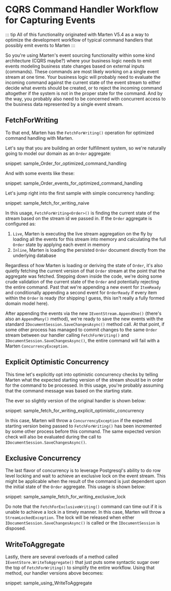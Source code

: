# CQRS Command Handler Workflow for Capturing Events

::: tip
All of this functionality originated with Marten V5.4 as a way to optimize the development workflow of typical
command handlers that possibly emit events to Marten
:::

So you're using Marten's event sourcing functionality within some kind architecture (CQRS maybe?) where your business logic needs to emit events modeling
business state changes based on external inputs (commands). These commands are most likely working on a single event stream at one time. Your business logic
will probably need to evaluate the incoming command against the current state of the event stream to either decide what events should be created, or to reject
the incoming command altogether if the system is not in the proper state for the command. And by the way, you probably also need to be concerned with concurrent access to the
business data represented by a single event stream.

## FetchForWriting

To that end, Marten has the `FetchForWriting()` operation for optimized command handling with Marten.

Let's say that you are building an order fulfillment system, so we're naturally going to model our domain as an `Order` aggregate:

snippet: sample_Order_for_optimized_command_handling

And with some events like these:

snippet: sample_Order_events_for_optimized_command_handling

Let's jump right into the first sample with simple concurrency handling:

snippet: sample_fetch_for_writing_naive

In this usage, `FetchForWriting<Order>()` is finding the current state of the stream based on the stream id we passed in. If the `Order` aggregate
is configured as:

1. `Live`, Marten is executing the live stream aggregation on the fly by loading all the events for this stream into memory and calculating
   the full `Order` state by applying each event in memory
2. `Inline`, Marten is loading the persisted `Order` document directly from the underlying database

Regardless of how Marten is loading or deriving the state of `Order`, it's also quietly fetching the current version of that `Order` stream
at the point that the aggregate was fetched. Stepping down inside the code, we're doing some crude validation of the current state of the
`Order` and potentially rejecting the entire command. Past that we're appending a new event for `ItemReady` and conditionally appending a
second event for `OrderReady` if every item within the `Order` is ready (for shipping I guess, this isn't really a fully formed domain model here).

After appending the events via the new `IEventStream.AppendOne()` (there's also an `AppendMany()` method), we're ready to save the new events with
the standard `IDocumentSession.SaveChangesAsync()` method call. At that point, if some other process has managed to commit changes to the same
`Order` stream between our handler calling `FetchForWriting()` and `IDocumentSession.SaveChangesAsync()`, the entire command will fail with a Marten
`ConcurrencyException`.

## Explicit Optimistic Concurrency

This time let's explicitly opt into optimistic concurrency checks by telling Marten what the expected starting
version of the stream should be in order for the command to be processed. In this usage, you're probably assuming that
the command message was based on the starting state.

The ever so slightly version of the original handler is shown below:

snippet: sample_fetch_for_writing_explicit_optimistic_concurrency

In this case, Marten will throw a `ConcurrencyException` if the expected starting version being passed to `FetchForWriting()` has
been incremented by some other process before this command. The same expected version check will also be evaluated during the call to
`IDocumentSession.SaveChangesAsync()`.

## Exclusive Concurrency

The last flavor of concurrency is to leverage Postgresql's ability to do row level locking and wait to achieve an exclusive lock on
the event stream. This might be applicable when the result of the command is just dependent upon the initial state of the
`Order` aggregate. This usage is shown below:

snippet: sample_sample_fetch_for_writing_exclusive_lock

Do note that the `FetchForExclusiveWriting()` command can time out if it is unable to achieve a lock in a timely manner. In this case,
Marten will throw a `StreamLockedException`. The lock will be released when either `IDocumentSession.SaveChangesAsync()` is called or
the `IDocumentSession` is disposed.

## WriteToAggregate

Lastly, there are several overloads of a method called `IEventStore.WriteToAggregate()` that just puts some syntactic sugar
over the top of `FetchForWriting()` to simplify the entire workflow. Using that method, our handler versions above becomes:

snippet: sample_using_WriteToAggregate
